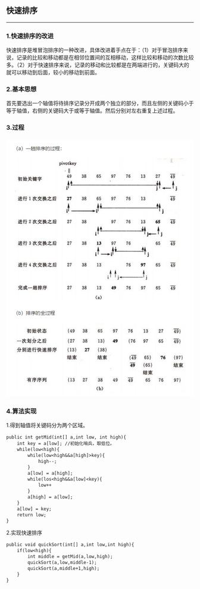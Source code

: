 ## 快速排序

---

### 1.快速排序的改进

快速排序是堆冒泡排序的一种改进，具体改进着手点在于：（1）对于冒泡排序来说，记录的比较和移动都是在相邻位置间的互相移动，这样比较和移动的次数比较多。（2）对于快速排序来说，记录的移动和比较都是在两端进行的，关键码大的就可以移动到后面，较小的移动到前面。

### 2.基本思想

首先要选出一个轴值将待排序记录分开成两个独立的部分，而且左侧的关键码小于等于轴值，右侧的关键码大于或等于轴值。然后分别对左右重复上述过程。

### 3.过程

### ![](/assets/快排.png)

### 4.算法实现

1.得到轴值将关键码分为两个区域。

```
public int getMid(int[] a,int low, int high){
    int key = a[low]; //初始化哨兵，取低位。
    while(low<high){
        while(low<high&&a[high]>key){
            high--;
        }
        a[low] = a[high];
        while(los<high&&a[low]<key){
            low++
        } 
        a[high] = a[low];
    }
    a[low] = key;
    return low;
}
```

2.实现快速排序

```
public void quickSort(int[] a,int low,int high){
    if(low<high){
        int middle = getMid(a,low,high);
        quickSort(a,low,middle-1);
        quickSort(a,middle+1,high);
    } 
}
```



